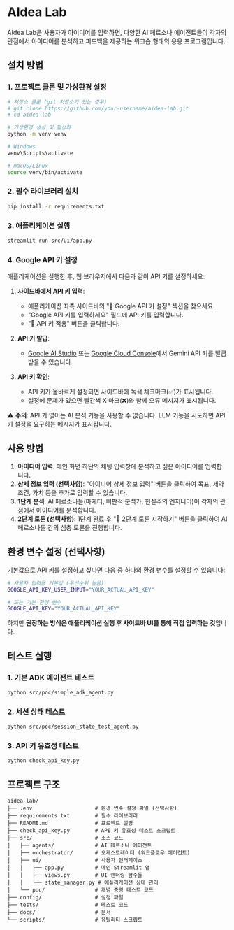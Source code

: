 # AIdea Lab

AIdea Lab은 사용자가 아이디어를 입력하면, 다양한 AI 페르소나 에이전트들이 각자의 관점에서 아이디어를 분석하고 피드백을 제공하는 워크숍 형태의 응용 프로그램입니다.

## 설치 방법

### 1. 프로젝트 클론 및 가상환경 설정

```bash
# 저장소 클론 (git 저장소가 있는 경우)
# git clone https://github.com/your-username/aidea-lab.git
# cd aidea-lab

# 가상환경 생성 및 활성화
python -m venv venv

# Windows
venv\Scripts\activate

# macOS/Linux
source venv/bin/activate
```

### 2. 필수 라이브러리 설치

```bash
pip install -r requirements.txt
```

### 3. 애플리케이션 실행

```bash
streamlit run src/ui/app.py
```

### 4. Google API 키 설정

애플리케이션을 실행한 후, 웹 브라우저에서 다음과 같이 API 키를 설정하세요:

1. **사이드바에서 API 키 입력**: 
   - 애플리케이션 좌측 사이드바의 "🔑 Google API 키 설정" 섹션을 찾으세요.
   - "Google API 키를 입력하세요" 필드에 API 키를 입력합니다.
   - "🔐 API 키 적용" 버튼을 클릭합니다.

2. **API 키 발급**:
   - [Google AI Studio](https://makersuite.google.com/) 또는 [Google Cloud Console](https://console.cloud.google.com/)에서 Gemini API 키를 발급받을 수 있습니다.

3. **API 키 확인**:
   - API 키가 올바르게 설정되면 사이드바에 녹색 체크마크(✅)가 표시됩니다.
   - 설정에 문제가 있으면 빨간색 X 마크(❌)와 함께 오류 메시지가 표시됩니다.

⚠️ **주의**: API 키 없이는 AI 분석 기능을 사용할 수 없습니다. LLM 기능을 시도하면 API 키 설정을 요구하는 메시지가 표시됩니다.

## 사용 방법

1. **아이디어 입력**: 메인 화면 하단의 채팅 입력창에 분석하고 싶은 아이디어를 입력합니다.
2. **상세 정보 입력 (선택사항)**: "아이디어 상세 정보 입력" 버튼을 클릭하여 목표, 제약조건, 가치 등을 추가로 입력할 수 있습니다.
3. **1단계 분석**: AI 페르소나들(마케터, 비판적 분석가, 현실주의 엔지니어)이 각자의 관점에서 아이디어를 분석합니다.
4. **2단계 토론 (선택사항)**: 1단계 완료 후 "💬 2단계 토론 시작하기" 버튼을 클릭하여 AI 페르소나들 간의 심층 토론을 진행합니다.

## 환경 변수 설정 (선택사항)

기본값으로 API 키를 설정하고 싶다면 다음 중 하나의 환경 변수를 설정할 수 있습니다:

```bash
# 사용자 입력용 기본값 (우선순위 높음)
GOOGLE_API_KEY_USER_INPUT="YOUR_ACTUAL_API_KEY"

# 또는 기본 환경 변수
GOOGLE_API_KEY="YOUR_ACTUAL_API_KEY"
```

하지만 **권장하는 방식은 애플리케이션 실행 후 사이드바 UI를 통해 직접 입력하는 것**입니다.

## 테스트 실행

### 1. 기본 ADK 에이전트 테스트

```bash
python src/poc/simple_adk_agent.py
```

### 2. 세션 상태 테스트

```bash
python src/poc/session_state_test_agent.py
```

### 3. API 키 유효성 테스트

```bash
python check_api_key.py
```

## 프로젝트 구조

```
aidea-lab/
├── .env                    # 환경 변수 설정 파일 (선택사항)
├── requirements.txt        # 필수 라이브러리
├── README.md               # 프로젝트 설명
├── check_api_key.py        # API 키 유효성 테스트 스크립트
├── src/                    # 소스 코드
│   ├── agents/             # AI 페르소나 에이전트
│   ├── orchestrator/       # 오케스트레이터 (워크플로우 에이전트)
│   ├── ui/                 # 사용자 인터페이스
│   │   ├── app.py          # 메인 Streamlit 앱
│   │   ├── views.py        # UI 렌더링 함수들
│   │   └── state_manager.py # 애플리케이션 상태 관리
│   └── poc/                # 개념 증명 테스트 코드
├── config/                 # 설정 파일
├── tests/                  # 테스트 코드
├── docs/                   # 문서
└── scripts/                # 유틸리티 스크립트
``` 